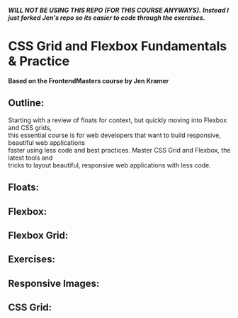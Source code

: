 **_WILL NOT BE USING THIS REPO (FOR THIS COURSE ANYWAYS)._**
**_Instead I just forked Jen's repo so its easier to code through the exercises._**
# CSS Grid and Flexbox Fundamentals & Practice
**Based on the FrontendMasters course by Jen Kramer**  

## Outline:
Starting with a review of floats for context, but quickly moving into Flexbox and CSS grids,  
this essential course is for web developers that want to build responsive, beautiful web applications  
faster using less code and best practices. Master CSS Grid and Flexbox, the latest tools and  
tricks to layout beautiful, responsive web applications with less code.

## Floats:

## Flexbox:

## Flexbox Grid:

## Exercises:

## Responsive Images:

## CSS Grid:

